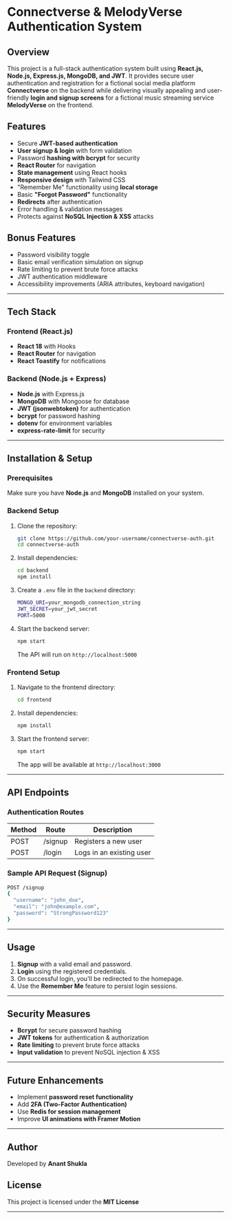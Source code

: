 # Connectverse & MelodyVerse Authentication System

## Overview
This project is a full-stack authentication system built using **React.js, Node.js, Express.js, MongoDB, and JWT**. It provides secure user authentication and registration for a fictional social media platform **Connectverse** on the backend while delivering visually appealing and user-friendly **login and signup screens** for a fictional music streaming service **MelodyVerse** on the frontend.

## Features
- Secure **JWT-based authentication**
- **User signup & login** with form validation
- Password **hashing with bcrypt** for security
- **React Router** for navigation
- **State management** using React hooks
- **Responsive design** with Tailwind CSS
- "Remember Me" functionality using **local storage**
- Basic **"Forgot Password"** functionality
- **Redirects** after authentication
- Error handling & validation messages
- Protects against **NoSQL Injection & XSS** attacks

## Bonus Features
- Password visibility toggle
- Basic email verification simulation on signup
- Rate limiting to prevent brute force attacks
- JWT authentication middleware
- Accessibility improvements (ARIA attributes, keyboard navigation)

---
## Tech Stack
### Frontend (React.js)
- **React 18** with Hooks
- **React Router** for navigation
- **React Toastify** for notifications

### Backend (Node.js + Express)
- **Node.js** with Express.js
- **MongoDB** with Mongoose for database
- **JWT (jsonwebtoken)** for authentication
- **bcrypt** for password hashing
- **dotenv** for environment variables
- **express-rate-limit** for security

---
## Installation & Setup

### Prerequisites
Make sure you have **Node.js** and **MongoDB** installed on your system.

### Backend Setup
1. Clone the repository:
   ```sh
   git clone https://github.com/your-username/connectverse-auth.git
   cd connectverse-auth
   ```
2. Install dependencies:
   ```sh
   cd backend
   npm install
   ```
3. Create a `.env` file in the `backend` directory:
   ```sh
   MONGO_URI=your_mongodb_connection_string
   JWT_SECRET=your_jwt_secret
   PORT=5000
   ```
4. Start the backend server:
   ```sh
   npm start
   ```
   The API will run on `http://localhost:5000`

### Frontend Setup
1. Navigate to the frontend directory:
   ```sh
   cd frontend
   ```
2. Install dependencies:
   ```sh
   npm install
   ```
3. Start the frontend server:
   ```sh
   npm start
   ```
   The app will be available at `http://localhost:3000`

---
## API Endpoints
### Authentication Routes
| Method | Route    | Description |
|--------|---------|-------------|
| POST   | /signup | Registers a new user |
| POST   | /login  | Logs in an existing user |

### Sample API Request (Signup)
```sh
POST /signup
{
  "username": "john_doe",
  "email": "john@example.com",
  "password": "StrongPassword123"
}
```

---
## Usage
1. **Signup** with a valid email and password.
2. **Login** using the registered credentials.
3. On successful login, you'll be redirected to the homepage.
4. Use the **Remember Me** feature to persist login sessions.

---
## Security Measures
- **Bcrypt** for secure password hashing
- **JWT tokens** for authentication & authorization
- **Rate limiting** to prevent brute force attacks
- **Input validation** to prevent NoSQL injection & XSS

---
## Future Enhancements
- Implement **password reset functionality**
- Add **2FA (Two-Factor Authentication)**
- Use **Redis for session management**
- Improve **UI animations with Framer Motion**

---
## Author
Developed by **Anant Shukla**

## License
This project is licensed under the **MIT License**

---


